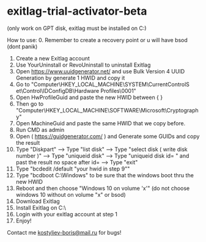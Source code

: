 # exitlag-trial-activator-beta



(only work on GPT disk, exitlag must be installed on C:\)

How to use:
0. Remember to create a recovery point or u will have bsod (dont panik)
1. Create a new Exitlag account
2. Use YourUninstall or RevoUninstall to uninstall Exitlag
3. Open https://www.uuidgenerator.net/ and use Bulk Version 4 UUID Generation by generate 1 HWID and copy it
4. Go to "Computer\HKEY_LOCAL_MACHINE\SYSTEM\CurrentControlS et\Control\IDConfigDB\Hardware Profiles\0001"
5. Open HwProfileGuid and paste the new HWID between { }
6. Then go to "Computer\HKEY_LOCAL_MACHINE\SOFTWARE\Microsoft\Cryptography"
7. Open MachineGuid and paste the same HWID that we copy before.
8. Run CMD as admin
9. Open ( https://guidgenerator.com/ ) and Generate some GUIDs and copy the result
10. Type "Diskpart" --> Type "list disk" --> Type "select disk ( write disk number )" --> Type "uniqueid disk" --> Type "uniqueid disk id= " and past the result no space after id= --> Type "exit"
11. Type "bcdedit /default "your hwid in step 9""
12. Type "bcdboot C:\Windows" to be sure that the windows boot thru the new HWID
13. Reboot and then choose "Windows 10 on volume 'x'" (do not choose windows 10 without on volume "x" or bsod)
14. Download Exitlag
15. Install Exitlag on C:\
16. Login with your exitlag account at step 1
17. Enjoy!



Contact me kostyliev-boris@mail.ru for bugs!

